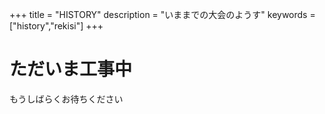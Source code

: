 +++
title = "HISTORY"
description = "いままでの大会のようす"
keywords = ["history","rekisi"]
+++

# ただいま工事中
もうしばらくお待ちください
